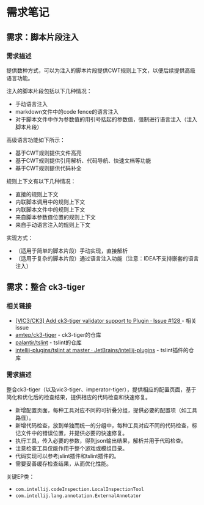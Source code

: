 # 需求笔记

## 需求：脚本片段注入

### 需求描述

提供数种方式，可以为注入的脚本片段提供CWT规则上下文，以便后续提供高级语言功能。

注入的脚本片段包括以下几种情况：

* 手动语言注入
* markdown文件中的code fence的语言注入
* 对于脚本文件中作为参数值的用引号括起的参数值，强制进行语言注入（注入脚本片段）

高级语言功能如下所示：

* 基于CWT规则提供文件高亮
* 基于CWT规则提供引用解析、代码导航、快速文档等功能
* 基于CWT规则提供代码补全

规则上下文有以下几种情况：

* 直接的规则上下文
* 内联脚本调用中的规则上下文
* 内联脚本文件中的规则上下文
* 来自脚本参数值位置的规则上下文
* 来自手动语言注入的规则上下文

实现方式：

* （适用于简单的脚本片段）手动实现，直接解析
* （适用于复杂的脚本片段）通过语言注入功能（注意：IDEA不支持嵌套的语言注入）

## 需求：整合 ck3-tiger

### 相关链接

* [\[VIC3/CK3\] Add ck3-tiger validator support to Plugin · Issue #128 ](https://github.com/DragonKnightOfBreeze/Paradox-Language-Support/issues/128) - 相关issue
* [amtep/ck3-tiger](https://github.com/amtep/ck3-tiger) - ck3-tiger的仓库
* [palantir/tslint](https://github.com/palantir/tslint) - tslint的仓库
* [intellij-plugins/tslint at master · JetBrains/intellij-plugins](https://github.com/JetBrains/intellij-plugins/tree/master/tslint) - tslint插件的仓库

### 需求描述

整合ck3-tiger（以及vic3-tiger、imperator-tiger），提供相应的配置页面，基于简化和优化后的检查结果，提供相应的代码检查和快速修复。

* 新增配置页面，每种工具对应不同的可折叠分组，提供必要的配置项（如工具路径）。
* 新增代码检查，放到单独而统一的分组中，每种工具对应不同的代码检查，标记文件中的错误位置，并提供必要的快速修复。
* 执行工具，传入必要的参数，得到json输出结果，解析并用于代码检查。
* 注意检查工具仅能作用于整个游戏或模组目录。
* 代码实现可以参考jslint插件和tslint插件的。
* 需要妥善缓存检查结果，从而优化性能。

关键EP类：

* `com.intellij.codeInspection.LocalInspectionTool`
* `com.intellij.lang.annotation.ExternalAnnotator`